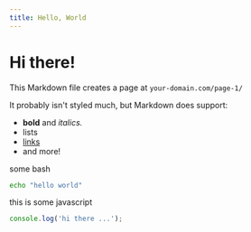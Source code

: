 ```yaml
---
title: Hello, World
---
```


# Hi there!

This Markdown file creates a page at `your-domain.com/page-1/`

It probably isn't styled much, but Markdown does support:
- **bold** and _italics._
- lists
- [links](https://astro.build)
- and more!

some bash

```bash
echo "hello world"
```
this is some javascript 
```javascript
console.log('hi there ...');

```